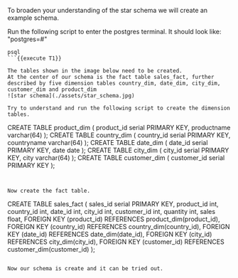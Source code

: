 To broaden your understanding of the star schema we will create an example schema.

Run the following script to enter the postgres terminal. It should look like: "postgres=#"
```
psql
```{{execute T1}}

The tables shown in the image below need to be created.
At the center of our schema is the fact table sales_fact, further described by five dimension tables country_dim, date_dim, city_dim, customer_dim and product_dim
![star schema](./assets/star_schema.jpg)

Try to understand and run the following script to create the dimension tables.
```
CREATE TABLE product_dim
(
   product_id serial PRIMARY KEY,
   productname varchar(64)
);
CREATE TABLE country_dim
(
   country_id serial PRIMARY KEY,
   countryname varchar(64)
);
CREATE TABLE date_dim
(
   date_id serial PRIMARY KEY,
   date date
);
CREATE TABLE city_dim
(
   city_id serial PRIMARY KEY,
   city varchar(64)
);
CREATE TABLE customer_dim
(
   customer_id serial PRIMARY KEY
);
```{{execute T1}}


Now create the fact table.
```
CREATE TABLE sales_fact
(
   sales_id serial PRIMARY KEY,
   product_id int,
   country_id int,
   date_id int,
   city_id int,
   customer_id int,
   quantity int,
   sales float,
   FOREIGN KEY (product_id) REFERENCES product_dim(product_id),
   FOREIGN KEY (country_id) REFERENCES country_dim(country_id),
   FOREIGN KEY (date_id) REFERENCES date_dim(date_id),
   FOREIGN KEY (city_id) REFERENCES city_dim(city_id),
   FOREIGN KEY (customer_id) REFERENCES customer_dim(customer_id)
);
```{{execute T1}}

Now our schema is create and it can be tried out.
